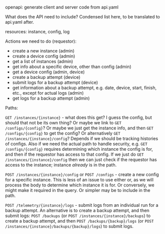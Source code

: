 openapi: generate client and server code from api.yaml

What does the API need to include? Condensed list here, to be translated to api.yaml after.

resources: instance, config, log

Actions we need to do (requestor):

- create a new instance (admin)
- create a device config (admin)
- get a list of instances (admin)
- get info about a specific device, other than config (admin) 
- get a device config (admin, device)
- create a backup attempt (device)
- submit logs for a backup attempt (device)
- get information about a backup attempt, e.g. date, device, start, finish, etc., except for actual logs (admin)
- get logs for a backup attempt (admin)

Paths:

`GET /instances/{instance}` - what does this get? I guess the config, but should that not be its own thing? Or maybe we link to `GET /configs/{config}`? Or maybe we just get the instance info, and then `GET /configs/{config}` to get the config? Or alternatively `GET /instances/{instance}/config`? Depends if we should be tracking histories of configs. Also if we need the actual path to handle security, e.g. `GET /configs/{config}` requires determining which instance the config is for, and then if the requestor has access to that config. If we just do `GET /instances/{instance}/config` then we can just check if the requestor has access to the instance; instance _already_ is in the path.

`POST /instances/{instance}/config` or `POST /configs` - create a new config for a specific instance.
This is less of an issue to use either or, as we will process the body to determine which instance it is for. Or conversely, we might make it required in the query. Or simpler may be to include in the path.

`POST /telemetry/{instance}/logs` - submit logs from an individual run for a backup attempt. An alternative is to create a backup attempt, and then submit logs: `POST /backups` (or `POST /instances/{instance}/backups`) to create a backup attempt, and then `POST /backups/{backup}/logs` (or `POST /instances/{instance}/backups/{backup}/logs`) to submit logs.